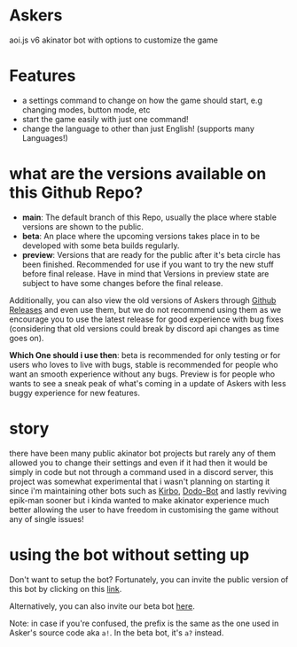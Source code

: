# Askers
aoi.js v6 akinator bot with options to customize the game

# Features
* a settings command to change on how the game should start, e.g changing modes, button mode, etc
* start the game easily with just one command!
* change the language to other than just English! (supports many Languages!)

# what are the versions available on this Github Repo?
* **main**: The default branch of this Repo, usually the place where stable versions are shown to the public.
* **beta**: An place where the upcoming versions takes place in to be developed with some beta builds regularly.
* **preview**: Versions that are ready for the public after it's beta circle has been finished. Recommended for use if you want to try the new stuff before final release. Have in mind that Versions in preview state are subject to have some changes before the final release.

Additionally, you can also view the old versions of Askers through [Github Releases](https://github.com/DodoGames7/Askers/tags) and even use them, but we do not recommend using them as we encourage you to use the latest release for good experience with bug fixes (considering that old versions could break by discord api changes as time goes on).

**Which One should i use then**: beta is recommended for only testing or for users who loves to live with bugs, stable is recommended for people who want an smooth experience without any bugs. Preview is for people who wants to see a sneak peak of what's coming in a update of Askers with less buggy experience for new features.
# story
there have been many public akinator bot projects but rarely any of them allowed you to change their settings and even if it had then it would be simply in code but not through a command used in a discord server, this project was somewhat experimental that i wasn't planning on starting it since i'm maintaining other bots such as  [Kirbo](https://github.com/DodoGames7/Kirbo), [Dodo-Bot](https://github.com/DodoGames7/Dodo-Bot) and lastly reviving epik-man sooner but i kinda wanted to make akinator experience much better allowing the user to have freedom in customising the game without any of single issues!

# using the bot without setting up
Don't want to setup the bot? Fortunately, you can invite the public version of this bot by clicking on this [link](https://discord.com/api/oauth2/authorize?client_id=860567781925322759&scope=bot+applications.commands&permissions=11264).

Alternatively, you can also invite our beta bot [here](https://discord.com/oauth2/authorize?client_id=1054770273779470437&permissions=11264&scope=bot).

Note: in case if you're confused, the prefix is the same as the one used in Asker's source code aka `a!`. In the beta bot, it's `a?` instead.
